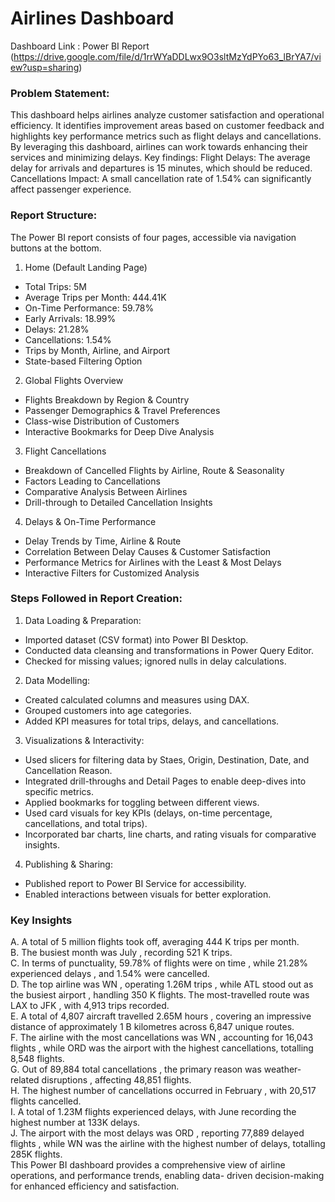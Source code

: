 # Airlines Dashboard
Dashboard Link : Power BI Report
(https://drive.google.com/file/d/1rrWYaDDLwx9O3sltMzYdPYo63_lBrYA7/view?usp=sharing)
### Problem Statement:
This dashboard helps airlines analyze customer satisfaction and operational efficiency. It identifies improvement
areas based on customer feedback and highlights key performance metrics such as flight delays and cancellations. By
leveraging this dashboard, airlines can work towards enhancing their services and minimizing delays.
Key findings:
Flight Delays: The average delay for arrivals and departures is 15 minutes, which should be reduced.
Cancellations Impact: A small cancellation rate of 1.54% can significantly affect passenger experience.
### Report Structure:
The Power BI report consists of four pages, accessible via navigation buttons at the bottom.

1. Home (Default Landing Page)
- Total Trips: 5M
- Average Trips per Month: 444.41K
- On-Time Performance: 59.78%
- Early Arrivals: 18.99%
- Delays: 21.28%
- Cancellations: 1.54%
- Trips by Month, Airline, and Airport
- State-based Filtering Option
2. Global Flights Overview
- Flights Breakdown by Region & Country
- Passenger Demographics & Travel Preferences
- Class-wise Distribution of Customers
- Interactive Bookmarks for Deep Dive Analysis
3. Flight Cancellations
- Breakdown of Cancelled Flights by Airline, Route & Seasonality
- Factors Leading to Cancellations
- Comparative Analysis Between Airlines
- Drill-through to Detailed Cancellation Insights
4. Delays & On-Time Performance
- Delay Trends by Time, Airline & Route
- Correlation Between Delay Causes & Customer Satisfaction
- Performance Metrics for Airlines with the Least & Most Delays
- Interactive Filters for Customized Analysis
### Steps Followed in Report Creation:
1. Data Loading & Preparation:
- Imported dataset (CSV format) into Power BI Desktop.
- Conducted data cleansing and transformations in Power Query Editor.
- Checked for missing values; ignored nulls in delay calculations.

2. Data Modelling:
- Created calculated columns and measures using DAX.
- Grouped customers into age categories.
- Added KPI measures for total trips, delays, and cancellations.

3. Visualizations & Interactivity:
- Used slicers for filtering data by Staes, Origin, Destination, Date, and Cancellation Reason.
- Integrated drill-throughs and Detail Pages to enable deep-dives into specific metrics.
- Applied bookmarks for toggling between different views.
- Used card visuals for key KPIs (delays, on-time percentage, cancellations, and total trips).
- Incorporated bar charts, line charts, and rating visuals for comparative insights.

4. Publishing & Sharing:
- Published report to Power BI Service for accessibility.
- Enabled interactions between visuals for better exploration.

### Key Insights
A. A total of 5 million flights took off, averaging 444 K trips per month.  
B. The busiest month was July , recording 521 K trips.  
C. In terms of punctuality, 59.78% of flights were on time , while 21.28% experienced delays , and
1.54% were cancelled.  
D. The top airline was WN , operating 1.26M trips , while ATL stood out as the busiest airport ,
handling 350 K flights. The most-travelled route was LAX to JFK , with 4,913 trips recorded.  
E. A total of 4,807 aircraft travelled 2.65M hours , covering an impressive distance of approximately
1 B kilometres across 6,847 unique routes.  
F. The airline with the most cancellations was WN , accounting for 16,043 flights , while ORD was the
airport with the highest cancellations, totalling 8,548 flights.  
G. Out of 89,884 total cancellations , the primary reason was weather-related disruptions , affecting
48,851 flights.  
H. The highest number of cancellations occurred in February , with 20,517 flights cancelled.  
I. A total of 1.23M flights experienced delays, with June recording the highest number at 133K
delays.  
J. The airport with the most delays was ORD , reporting 77,889 delayed flights , while WN was the
airline with the highest number of delays, totalling 285K flights.  
This Power BI dashboard provides a comprehensive view of airline operations, and performance trends, enabling data-
driven decision-making for enhanced efficiency and satisfaction.
